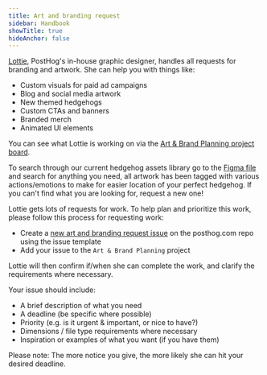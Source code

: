 ```yaml
---
title: Art and branding request
sidebar: Handbook
showTitle: true
hideAnchor: false
---
```


[Lottie](/lottie), PostHog's in-house graphic designer, handles all requests for branding and artwork. She can help you with things like:

- Custom visuals for paid ad campaigns
- Blog and social media artwork
- New themed hedgehogs
- Custom CTAs and banners
- Branded merch 
- Animated UI elements

You can see what Lottie is working on via the [Art & Brand Planning project board](https://github.com/orgs/PostHog/projects/65/views/2).

To search through our current hedgehog assets library go to the [Figma file](https://www.figma.com/file/I0VKEEjbkKUDSVzFus2Lpu/Hoggies?type=design&node-id=0%3A1&mode=design&t=kquJnyBOtmHTYUvv-1) and search for anything you need, all artwork has been tagged with various actions/emotions to make for easier location of your perfect hedgehog. If you can't find what you are looking for, request a new one!

Lottie gets lots of requests for work. To help plan and prioritize this work, please follow this process for requesting work:

- Create a [new art and branding request issue](https://github.com/PostHog/posthog.com/issues/new/choose) on the posthog.com repo using the issue template
- Add your issue to the `Art & Brand Planning` project

Lottie will then confirm if/when she can complete the work, and clarify the requirements where necessary.

Your issue should include:

- A brief description of what you need
- A deadline (be specific where possible)
- Priority (e.g. is it urgent & important, or nice to have?)
- Dimensions / file type requirements where necessary
- Inspiration or examples of what you want (if you have them)

Please note: The more notice you give, the more likely she can hit your desired deadline.
